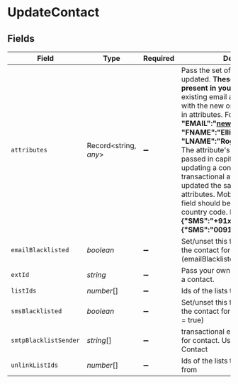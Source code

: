 # UpdateContact


## Fields

| Field                                                                                                                                                                                                                                                                                                                                                                                                                                                                                                                                                                                                               | Type                                                                                                                                                                                                                                                                                                                                                                                                                                                                                                                                                                                                                | Required                                                                                                                                                                                                                                                                                                                                                                                                                                                                                                                                                                                                            | Description                                                                                                                                                                                                                                                                                                                                                                                                                                                                                                                                                                                                         | Example                                                                                                                                                                                                                                                                                                                                                                                                                                                                                                                                                                                                             |
| ------------------------------------------------------------------------------------------------------------------------------------------------------------------------------------------------------------------------------------------------------------------------------------------------------------------------------------------------------------------------------------------------------------------------------------------------------------------------------------------------------------------------------------------------------------------------------------------------------------------- | ------------------------------------------------------------------------------------------------------------------------------------------------------------------------------------------------------------------------------------------------------------------------------------------------------------------------------------------------------------------------------------------------------------------------------------------------------------------------------------------------------------------------------------------------------------------------------------------------------------------- | ------------------------------------------------------------------------------------------------------------------------------------------------------------------------------------------------------------------------------------------------------------------------------------------------------------------------------------------------------------------------------------------------------------------------------------------------------------------------------------------------------------------------------------------------------------------------------------------------------------------- | ------------------------------------------------------------------------------------------------------------------------------------------------------------------------------------------------------------------------------------------------------------------------------------------------------------------------------------------------------------------------------------------------------------------------------------------------------------------------------------------------------------------------------------------------------------------------------------------------------------------- | ------------------------------------------------------------------------------------------------------------------------------------------------------------------------------------------------------------------------------------------------------------------------------------------------------------------------------------------------------------------------------------------------------------------------------------------------------------------------------------------------------------------------------------------------------------------------------------------------------------------- |
| `attributes`                                                                                                                                                                                                                                                                                                                                                                                                                                                                                                                                                                                                        | Record<string, *any*>                                                                                                                                                                                                                                                                                                                                                                                                                                                                                                                                                                                               | :heavy_minus_sign:                                                                                                                                                                                                                                                                                                                                                                                                                                                                                                                                                                                                  | Pass the set of attributes to be updated. **These attributes must be present in your account**. To update existing email address of a contact with the new one please pass EMAIL in attributes. For example, **{ "EMAIL":"newemail@domain.com", "FNAME":"Ellie", "LNAME":"Roger"}**.<br/>The attribute's parameter should be passed in capital letter while updating a contact. Keep in mind transactional attributes can be updated the same way as normal attributes. Mobile Number in **SMS** field should be passed with proper country code. For example: **{"SMS":"+91xxxxxxxxxx"} or {"SMS":"0091xxxxxxxxxx"}**<br/> | {"EMAIL":"newemail@domain.com","FNAME":"Ellie","LNAME":"Roger"}                                                                                                                                                                                                                                                                                                                                                                                                                                                                                                                                                     |
| `emailBlacklisted`                                                                                                                                                                                                                                                                                                                                                                                                                                                                                                                                                                                                  | *boolean*                                                                                                                                                                                                                                                                                                                                                                                                                                                                                                                                                                                                           | :heavy_minus_sign:                                                                                                                                                                                                                                                                                                                                                                                                                                                                                                                                                                                                  | Set/unset this field to blacklist/allow the contact for emails (emailBlacklisted = true)                                                                                                                                                                                                                                                                                                                                                                                                                                                                                                                            | false                                                                                                                                                                                                                                                                                                                                                                                                                                                                                                                                                                                                               |
| `extId`                                                                                                                                                                                                                                                                                                                                                                                                                                                                                                                                                                                                             | *string*                                                                                                                                                                                                                                                                                                                                                                                                                                                                                                                                                                                                            | :heavy_minus_sign:                                                                                                                                                                                                                                                                                                                                                                                                                                                                                                                                                                                                  | Pass your own Id to update ext_id of a contact.                                                                                                                                                                                                                                                                                                                                                                                                                                                                                                                                                                     | updateExternalId                                                                                                                                                                                                                                                                                                                                                                                                                                                                                                                                                                                                    |
| `listIds`                                                                                                                                                                                                                                                                                                                                                                                                                                                                                                                                                                                                           | *number*[]                                                                                                                                                                                                                                                                                                                                                                                                                                                                                                                                                                                                          | :heavy_minus_sign:                                                                                                                                                                                                                                                                                                                                                                                                                                                                                                                                                                                                  | Ids of the lists to add the contact to                                                                                                                                                                                                                                                                                                                                                                                                                                                                                                                                                                              |                                                                                                                                                                                                                                                                                                                                                                                                                                                                                                                                                                                                                     |
| `smsBlacklisted`                                                                                                                                                                                                                                                                                                                                                                                                                                                                                                                                                                                                    | *boolean*                                                                                                                                                                                                                                                                                                                                                                                                                                                                                                                                                                                                           | :heavy_minus_sign:                                                                                                                                                                                                                                                                                                                                                                                                                                                                                                                                                                                                  | Set/unset this field to blacklist/allow the contact for SMS (smsBlacklisted = true)                                                                                                                                                                                                                                                                                                                                                                                                                                                                                                                                 | true                                                                                                                                                                                                                                                                                                                                                                                                                                                                                                                                                                                                                |
| `smtpBlacklistSender`                                                                                                                                                                                                                                                                                                                                                                                                                                                                                                                                                                                               | *string*[]                                                                                                                                                                                                                                                                                                                                                                                                                                                                                                                                                                                                          | :heavy_minus_sign:                                                                                                                                                                                                                                                                                                                                                                                                                                                                                                                                                                                                  | transactional email forbidden sender for contact. Use only for email Contact                                                                                                                                                                                                                                                                                                                                                                                                                                                                                                                                        |                                                                                                                                                                                                                                                                                                                                                                                                                                                                                                                                                                                                                     |
| `unlinkListIds`                                                                                                                                                                                                                                                                                                                                                                                                                                                                                                                                                                                                     | *number*[]                                                                                                                                                                                                                                                                                                                                                                                                                                                                                                                                                                                                          | :heavy_minus_sign:                                                                                                                                                                                                                                                                                                                                                                                                                                                                                                                                                                                                  | Ids of the lists to remove the contact from                                                                                                                                                                                                                                                                                                                                                                                                                                                                                                                                                                         |                                                                                                                                                                                                                                                                                                                                                                                                                                                                                                                                                                                                                     |